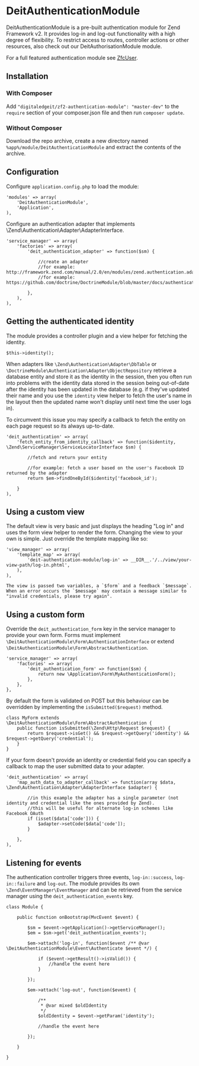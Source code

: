 
# DeitAuthenticationModule #

DeitAuthenticationModule is a pre-built authentication module for Zend Framework v2. It provides log-in and log-out functionality with a high degree of flexibility. To restrict access to routes, controller actions or other resources, also check out our DeitAuthorisationModule module.

For a full featured authentication module see [ZfcUser](https://github.com/ZF-Commons/ZfcUser).

## Installation ##
### With Composer ###
Add `"digitaledgeit/zf2-authentication-module": "master-dev"` to the `require` section of your composer.json file and then run `composer update`.

### Without Composer ###
Download the repo archive, create a new directory named `%app%/module/DeitAuthenticationModule` and extract the contents of the archive.

## Configuration ##

Configure `application.config.php` to load the module:

	'modules' => array(
		'DeitAuthenticationModule',
		'Application',
	),

Configure an authentication adapter that implements \Zend\Authentication\Adapter\AdapterInterface.

	'service_manager' => array(
		'factories' => array(
			'deit_authentication_adapter' => function($sm) {

				//create an adapter
				//for example: http://framework.zend.com/manual/2.0/en/modules/zend.authentication.adapter.dbtable.html
				//for example: https://github.com/doctrine/DoctrineModule/blob/master/docs/authentication.md

			},
		),
	),


## Getting the authenticated identity ##

The module provides a controller plugin and a view helper for fetching the identity.

	$this->identity();

When adapters like `\Zend\Authentication\Adapter\DbTable` or `\DoctrineModule\Authentication\Adapter\ObjectRepository` retrieve a database entity and store it as the identity in the session, then you often run into problems with the identity data stored in the session being out-of-date after the identity has been updated in the database (e.g. if they've updated their name and you use the `identity` view helper to fetch the user's name in the layout then the updated name won't display until next time the user logs in).

To circumvent this issue you may specify a callback to fetch the entity on each page request so its always up-to-date.

	'deit_authentication' => array(
		'fetch_entity_from_identity_callback' => function($identity, \Zend\ServiceManager\ServiceLocatorInterface $sm) {

			//fetch and return your entity

			//for example: fetch a user based on the user's Facebook ID returned by the adapter
			return $em->findOneById($identity['facebook_id');

		}
	),

## Using a custom view ##

The default view is very basic and just displays the heading "Log in" and uses the form view helper to render the form. Changing the view to your own is simple. Just override the template mapping like so:

	'view_manager' => array(
		'template_map' => array(
			'deit-authentication-module/log-in' => __DIR__.'/../view/your-view-path/log-in.phtml',
		),
	),

	The view is passed two variables, a `$form` and a feedback `$message`. When an error occurs the `$message` may contain a message similar to "invalid credentials, please try again".

## Using a custom form ##

Override the `deit_authentication_form` key in the service manager to provide your own form. Forms must implement `\DeitAuthenticationModule\Form\AuthenticationInterface` or extend `\DeitAuthenticationModule\Form\AbstractAuthentication`.

	'service_manager' => array(
        'factories' => array(
            'deit_authentication_form' => function($sm) {
                return new \Application\Form\MyAuthenticationForm();
            },
        },
    },

By default the form is validated on POST but this behaviour can be overridden by implementing the `isSubmitted($request)` method.

	class MyForm extends \DeitAuthenticationModule\Form\AbstractAuthentication {
		public function isSubmitted(\Zend\Http\Request $request) {
			return $request->isGet() && $request->getQuery('identity') && $request->getQuery('credential');
		}
	}

If your form doesn't provide an identity or credential field you can specify a callback to map the user submitted data to your adapter.

	'deit_authentication' => array(
        'map_auth_data_to_adapter_callback' => function(array $data, \Zend\Authentication\Adapter\AdapterInterface $adapter) {

			//in this example the adapter has a single parameter (not identity and credential like the ones provided by Zend).
			//this will be useful for alternate log-in schemes like Facebook OAuth
            if (isset($data['code'])) {
                $adapter->setCode($data['code']);
            }

        },
	),

## Listening for events ##

The authentication controller triggers three events, `log-in::success`, `log-in::failure` and `log-out`. The module provides its own `\Zend\EventManager\EventManager` and can be retrieved from the service manager using the  `deit_authentication_events` key.

	class Module {

		public function onBootstrap(MvcEvent $event) {

			$sm = $event->getApplication()->getServiceManager();
			$em = $sm->get('deit_authentication_events');

			$em->attach('log-in', function($event /** @var \DeitAuthenticationModule\Event\Authenticate $event */) {

				if ($event->getResult()->isValid()) {
					//handle the event here
				}

			});

            $em->attach('log-out', function($event) {

				/**
				 * @var mixed $oldIdentity
				 */
				$oldIdentity = $event->getParam('identity');

                //handle the event here

            });

		}

	}
